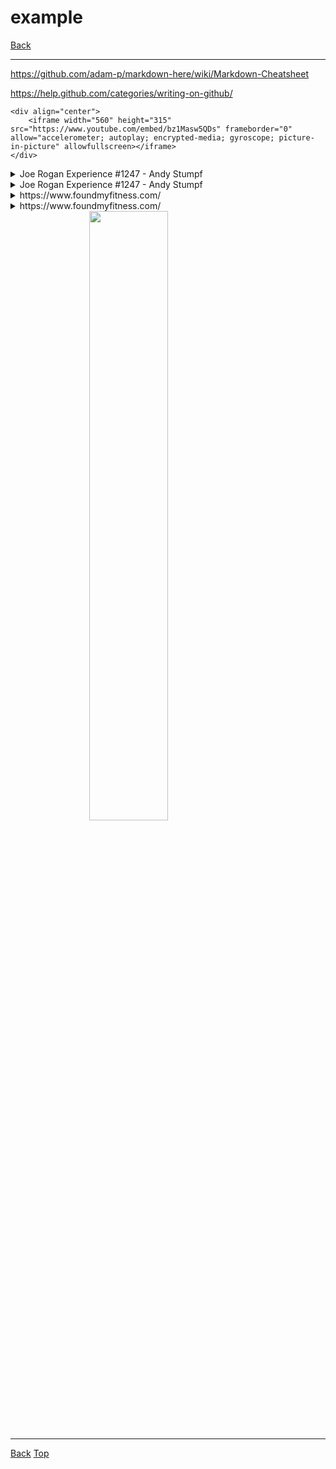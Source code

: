 # example

[<i class="fas fa-arrow-circle-left"></i> Back](index)

---
<link rel="stylesheet" href="https://use.fontawesome.com/releases/v5.7.2/css/all.css" integrity="sha384-fnmOCqbTlWIlj8LyTjo7mOUStjsKC4pOpQbqyi7RrhN7udi9RwhKkMHpvLbHG9Sr" crossorigin="anonymous">

https://github.com/adam-p/markdown-here/wiki/Markdown-Cheatsheet

https://help.github.com/categories/writing-on-github/

    <div align="center">
        <iframe width="560" height="315" src="https://www.youtube.com/embed/bz1Masw5QDs" frameborder="0" allow="accelerometer; autoplay; encrypted-media; gyroscope; picture-in-picture" allowfullscreen></iframe>
    </div>
<details>
    <summary>Joe Rogan Experience #1247 - Andy Stumpf</summary>
    <blockquote cite="https://www.youtube.com/watch?v=bz1Masw5QDs" style="padding-top:2px;padding-bottom:2px;">
            <div align="center">
        <iframe width="560" height="315" src="https://www.youtube.com/embed/bz1Masw5QDs" frameborder="0" allow="accelerometer; autoplay; encrypted-media; gyroscope; picture-in-picture" allowfullscreen></iframe>
    </div>
    </blockquote>
</details>
<details>
    <summary>Joe Rogan Experience #1247 - Andy Stumpf</summary>
    <blockquote cite="https://www.youtube.com/watch?v=bz1Masw5QDs" style="padding-top:2px;padding-bottom:2px;">
            <div align="center">
        <iframe width="560" height="315" src="https://www.youtube.com/embed/bz1Masw5QDs" frameborder="0" allow="accelerometer; autoplay; encrypted-media; gyroscope; picture-in-picture" allowfullscreen></iframe>
    </div>

    | Time                                                         | Note             |
    | ------------------------------------------------------------ | ---------------- |
    | [0m10s](https://www.youtube.com/watch?v=bz1Masw5QDs&t=0m10s) | a note           |
    | [0m20s](https://www.youtube.com/watch?v=bz1Masw5QDs&t=0m20s) | another note     |
    | [0m30s](https://www.youtube.com/watch?v=bz1Masw5QDs&t=0m30s) | yet another note |
    </blockquote>
</details>

<details>
    <summary>https://www.foundmyfitness.com/</summary>
    <blockquote cite="https://www.foundmyfitness.com/" style="padding-top:2px;padding-bottom:2px;">
        <section>
            <img src="https://www.foundmyfitness.com/favicon.ico" width="16" height="16">
            <i>www.foundmyfitness.com</i>
        </section>
        <section>
            <a href="https://www.foundmyfitness.com/">
                <b>FoundMyFitness</b>
            </a>
        </section>
        <section>
            Promoting strategies to increase healthspan, well-being, cognitive and physical performance through deeper understandings of nutrition, genetics, and cell biology.
        </section>
        <section>
            <img src="https://www.foundmyfitness.com/images/fmf-og-image.jpg">
        </section>
    </blockquote>
</details>

<details>
    <summary>https://www.foundmyfitness.com/</summary>
    <blockquote cite="https://www.foundmyfitness.com/" style="padding-top:2px;padding-bottom:2px;">
        <div align="center">
    <iframe width="852" height="315" src="https://www.foundmyfitness.com/" frameborder="0"></iframe>
</div>
    </blockquote>
</details>

<img src="https://search.chow.com/thumbnail/640/0/www.chowstatic.com/assets/2014/12/10836_creamy_tomato_soup_original_3000_2.jpg" alt="" style="display: block;margin-left: auto;margin-right: auto;width: 50%">

---
[<i class="fas fa-arrow-circle-left"></i> Back](index)
<a href="#top"><i class="fas fa-asterisk"></i> Top</a>
